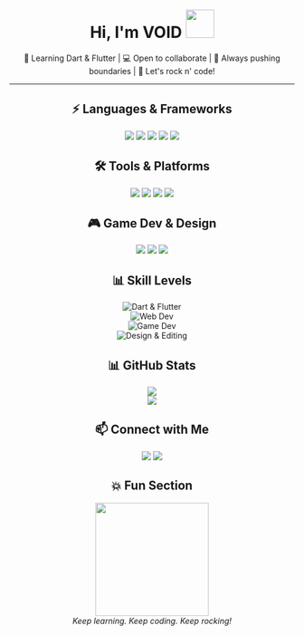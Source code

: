 <h1 align="center">
  <b>Hi, I'm VOID</b>
  <img src="https://media.giphy.com/media/hvRJCLFzcasrR4ia7z/giphy.gif" width="50">
</h1>

<p align="center">
  🌱 Learning Dart & Flutter | 💻 Open to collaborate | 🚀 Always pushing boundaries | 🤘 Let's rock n' code!
</p>

---

<div align="center">

<h2>⚡ Languages & Frameworks</h2>
<p>
  <img src="https://img.shields.io/badge/Dart-0175C2?style=for-the-badge&logo=dart&logoColor=white&animation=spin" />
  <img src="https://img.shields.io/badge/Flutter-02569B?style=for-the-badge&logo=flutter&logoColor=white&animation=spin" />
  <img src="https://img.shields.io/badge/HTML-E34F26?style=for-the-badge&logo=html5&logoColor=white" />
  <img src="https://img.shields.io/badge/CSS-1572B6?style=for-the-badge&logo=css3&logoColor=white" />
  <img src="https://img.shields.io/badge/JavaScript-F7DF1E?style=for-the-badge&logo=javascript&logoColor=black" />
</p>

<h2>🛠️ Tools & Platforms</h2>
<p>
  <img src="https://img.shields.io/badge/-Docker-blue?style=for-the-badge&logo=docker&logoColor=white" />
  <img src="https://img.shields.io/badge/-Firebase-yellow?style=for-the-badge&logo=firebase&logoColor=black" />
  <img src="https://img.shields.io/badge/Linux-black?style=for-the-badge&logo=linux&logoColor=white" />
  <img src="https://img.shields.io/badge/Ubuntu-orange?style=for-the-badge&logo=ubuntu&logoColor=white" />
</p>

<h2>🎮 Game Dev & Design</h2>
<p>
  <img src="https://img.shields.io/badge/Unity-black?style=for-the-badge&logo=unity&logoColor=white" />
  <img src="https://img.shields.io/badge/Roblox-red?style=for-the-badge&logo=roblox&logoColor=white" />
  <img src="https://img.shields.io/badge/Figma-pink?style=for-the-badge&logo=figma&logoColor=white" />
</p>

<h2>📊 Skill Levels</h2>

  ![Dart & Flutter](https://img.shields.io/badge/Dart%20%26%20Flutter-80%25-blue?style=for-the-badge)  
  ![Web Dev](https://img.shields.io/badge/Web%20Dev-70%25-yellow?style=for-the-badge)  
  ![Game Dev](https://img.shields.io/badge/Game%20Dev-50%25-black?style=for-the-badge)  
  ![Design & Editing](https://img.shields.io/badge/Design%20%26%20Editing-60%25-pink?style=for-the-badge)


<h2>📊 GitHub Stats</h2>
<p>
  <a href="https://github.com/void-2smooth">
    <img src="https://github-readme-stats.vercel.app/api?username=void-2smooth&show_icons=true&hide_title=true&count_private=true&theme=radical" />
  </a>
  <br/>
  <a href="https://github.com/void-2smooth">
    <img src="https://github-readme-stats.vercel.app/api/top-langs/?username=void-2smooth&layout=compact&theme=radical" />
  </a>
</p>

<h2>📫 Connect with Me</h2>
<p>
  <a href="https://github.com/void-2smooth"><img src="https://img.shields.io/badge/-VOID-black?logo=github&style=for-the-badge" /></a>
  <a href="https://www.youtube.com/@Void2.smooth"><img src="https://img.shields.io/badge/-Void2.smooth-red?logo=youtube&style=for-the-badge" /></a>
</p>

<h2>💥 Fun Section</h2>
<p>
  <img src="https://media.giphy.com/media/26tPplGWjN0xLybiU/giphy.gif" width="200" />
  <br/>
  <em>Keep learning. Keep coding. Keep rocking!</em>
</p>

</div>
